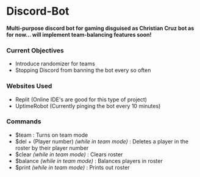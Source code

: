 # Discord-Bot
**Multi-purpose discord bot for gaming disguised as Christian Cruz bot as for now... will implement team-balancing features soon!**
### Current Objectives
* Introduce randomizer for teams
* Stopping Discord from banning the bot every so often
### Websites Used
* Replit (Online IDE's are good for this type of project)
* UptimeRobot (Currently pinging the bot every 10 minutes)
### Commands
* $team : Turns on team mode
* $del + (Player number) *(while in team mode)* : Deletes a player in the roster by their player number
* $clear *(while in team mode)* : Clears roster
* $balance *(while in team mode)* : Balances players in roster
* $print *(while in team mode)* : Prints out roster